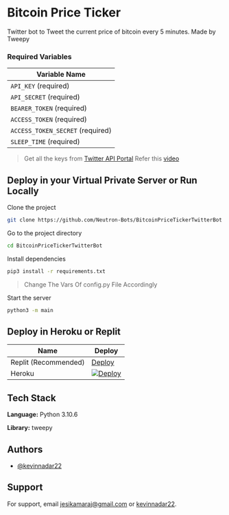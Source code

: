 
# Bitcoin Price Ticker

Twitter bot to Tweet the current price of bitcoin every 5 minutes. Made by Tweepy



### Required Variables


| Variable Name                        |                                                                                                                                                       
| ------------------------------------ | 
| `API_KEY` (required)                  |                                                                                           
| `API_SECRET` (required)                |                                                                                          
| `BEARER_TOKEN` (required)          |                                                                            
| `ACCESS_TOKEN`   (required)      |                                                                                              
| `ACCESS_TOKEN_SECRET` (required) |                                                                                       
| `SLEEP_TIME` (required)         |

>Get all the keys from [Twitter API Portal](https://developer.twitter.com/en/docs/twitter-api)
Refer this [video](https://www.youtube.com/watch?v=BdmUhQnPToM)
## Deploy in your Virtual Private Server or Run Locally


Clone the project

```bash
git clone https://github.com/Neutron-Bots/BitcoinPriceTickerTwitterBot
```

Go to the project directory

```bash
cd BitcoinPriceTickerTwitterBot
```

Install dependencies

```bash
pip3 install -r requirements.txt
```

> Change The Vars Of config.py File Accordingly


Start the server

```bash
python3 -m main
```

## Deploy in Heroku or Replit

| Name              | Deploy        |
| ----------------- | ------------- | 
| Replit (Recommended) | [Deploy](https://replit.com/github/Neutron-Bots/BitcoinPriceTickerTwitterBot) |
| Heroku | [![Deploy](https://www.herokucdn.com/deploy/button.svg)](https://heroku.com/deploy?template=https://github.com/Neutron-Bots/BitcoinPriceTickerTwitterBot)                          |



## Tech Stack

**Language:** Python 3.10.6

**Library:** tweepy


## Authors

- [@kevinnadar22](https://www.github.com/kevinnadar22)


## Support

For support, email jesikamaraj@gmail.com or [kevinnadar22](https://twitter.com/kevinnadar22).

